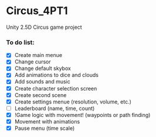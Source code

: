 # Circus_4PT1
Unity 2.5D Circus game project

### To do list:
- [x] Create main menue
- [x] Change cursor
- [x] Change default skybox
- [x] Add animations to dice and clouds
- [x] Add sounds and music
- [x] Create character selection screen
- [x] Create second scene
- [x] Create settings menue (resolution, volume, etc.)
- [ ] Leaderboard (name, time, count)
- [x] !Game logic with movement! (waypoints or path finding)
- [x] Movement with animations
- [x] Pause menu (time scale)
